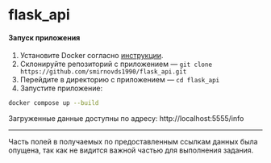 # flask_api

#### Запуск приложения

1. Установите Docker согласно [инструкции](https://docs.docker.com/desktop/).
2. Склонируйте репозиторий с приложением — `git clone https://github.com/smirnovds1990/flask_api.git`
3. Перейдите в директорию с приложением — `cd flask_api`
4. Запустите приложение:
```bash
docker compose up --build
```
Загруженные данные доступны по адресу: http://localhost:5555/info


___
Часть полей в получаемых по предоставленным ссылкам данных была опущена, так как не видится важной частью для выполнения задания.
